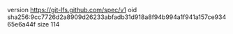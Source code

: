 version https://git-lfs.github.com/spec/v1
oid sha256:9cc7726d2a8909d26233abfadb31d918a8f94b994a1f941a157ce93465e6a44f
size 114
